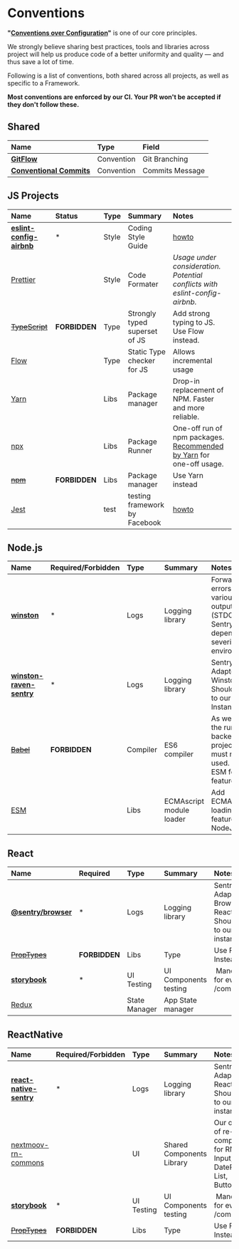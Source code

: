 # Conventions

**"[Conventions over Configuration](https://en.wikipedia.org/wiki/Convention_over_configuration)"** is one of our core principles.  

We strongly believe sharing best practices, tools and libraries across project will help us produce code of a better uniformity and quality — and thus save a lot of time.

Following is a list of conventions, both shared across all projects, as well as specific to a Framework. 

**Most conventions are enforced by our CI. Your PR won't be accepted if they don't follow these.**

## Shared

|Name|Type|Field|
|:--|:--|:--|
| **[GitFlow](https://nvie.com/posts/a-successful-git-branching-model/)**|Convention|Git Branching|
| **[Conventional Commits](https://www.conventionalcommits.org/en/v1.0.0-beta.2/)**|Convention|Commits Message|


## JS Projects

|Name|Status|Type|Summary|Notes
|:--|:--|:--|:--|:--|
| **[eslint-config-airbnb](https://github.com/airbnb/javascript/tree/master/packages/eslint-config-airbnb)**| * | Style | Coding Style Guide | [howto](./howto-eslint-airbnb)
| [Prettier](https://prettier.io/)|  | Style | Code Formater |_Usage under consideration. Potential conflicts with eslint-config-airbnb._
| [~~TypeScript~~](https://www.typescriptlang.org/)| **FORBIDDEN**|Type|Strongly typed superset of JS|Add strong typing to JS. Use Flow instead.|
| [Flow](https://flow.org)| |Type|Static Type checker for JS|Allows incremental usage|
| [Yarn](https://yarnpkg.com/fr/)| |Libs|Package manager |Drop-in replacement of NPM. Faster and more reliable.
| [npx](https://www.npmjs.com/package/npx)| |Libs|Package Runner| One-off run of npm packages. [Recommended by Yarn](https://github.com/yarnpkg/yarn/issues/3937) for one-off usage. 
| [~~npm~~](https://yarnpkg.com/fr/)|**FORBIDDEN**|Libs|Package manager|Use Yarn instead
| [Jest](https://jestjs.io/docs/en/getting-started) | | test | testing framework by Facebook | [howto](./howto-jest)


## Node.js

|Name|Required/Forbidden|Type|Summary|Notes
|:--|:--|:--|:--|:--|
| **[winston](https://github.com/winstonjs/winston)**| * |Logs|Logging library|Forward logs & errors to various outputs (STDOUT, Sentry, Slack) depending on severity and environnement|
| **[winston-raven-sentry](https://github.com/niftylettuce/winston-raven-sentry)**|*|Logs|Logging library|Sentry Adapter for Winston. Should point to our Sentry Instance
| [~~Babel~~](https://babeljs.io/)| **FORBIDDEN** |Compiler|ES6 compiler|As we control the runtime on backend project, Babel must not e used. Use ESM for import features.|
| [ESM](https://www.npmjs.com/package/esm)| |Libs|ECMAscript module loader|Add ECMAscript loading feature to NodeJS|

## React

|Name|Required|Type|Summary|Notes
|:--|:--|:--|:--|:--|
| **[@sentry/browser](https://docs.sentry.io/platforms/javascript/react/)**| * |Logs|Logging library|Sentry Adapter for Browser and React. Should point to our Sentry instance. 
| [~~PropTypes~~](https://reactjs.org/docs/typechecking-with-proptypes.html)| **FORBIDDEN**|Libs|Type|Use Flow Instead
| [**storybook**](https://github.com/storybooks/storybook)| * | UI Testing | UI Components testing | Mandatory for every /components|
| [Redux](https://github.com/reduxjs/redux)|  |State Manager| App State manager |


## ReactNative

|Name|Required/Forbidden|Type|Summary|Notes
|:--|:--|:--|:--|:--|
| **[react-native-sentry](https://github.com/getsentry/react-native-sentry)**| * |Logs|Logging library|Sentry Adapter for React Native. Should point to our Sentry instance. 
| [nextmoov-rn-commons](https://bitbucket.org/nextmoov/nextmoov-rn-commons/)|  |UI|Shared Components Library|Our own sets of re-usable components for RN apps: Input, DatePicker, List, Buttons,...
| [**storybook**](https://github.com/storybooks/storybook)| * | UI Testing | UI Components testing | Mandatory for every /components|
| [~~PropTypes~~](https://reactjs.org/docs/typechecking-with-proptypes.html)| **FORBIDDEN**|Libs|Type|Use Flow Instead

